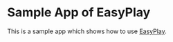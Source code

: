 # Sample App of EasyPlay

This is a sample app which shows how to use [EasyPlay](https://github.com/koher/easy-play).

